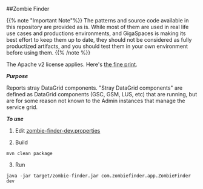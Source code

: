 ##Zombie Finder

{{% note "Important Note"%}}
The patterns and source code available in this repository are provided as is. While most of them are used in real life use cases and productions environments, and GigaSpaces is making its best effort to keep them up to date, they should not be considered as fully productized artifacts, and you should test them in your own environment before using them.
{{% /note %}}

The Apache v2 license applies. Here's [the fine print](../license.txt).

***Purpose*** 

Reports stray DataGrid components. "Stray DataGrid components" are defined as DataGrid components (GSC, GSM, LUS, etc) that are running, but are for some reason not known to the Admin instances that manage the service grid.

***To use*** 

1. Edit [zombie-finder-dev.properties](./src/main/resources/zombie-finder-dev.properties)

2. Build

```
mvn clean package
```

3. Run

```
java -jar target/zombie-finder.jar com.zombiefinder.app.ZombieFinder dev
```